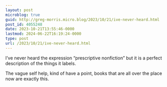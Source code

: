 ```yaml
---
layout: post
microblog: true
guid: http://greg-morris.micro.blog/2023/10/21/ive-never-heard.html
post_id: 4055248
date: 2023-10-21T13:55:46-0000
lastmod: 2024-06-22T16:19:24-0000
type: post
url: /2023/10/21/ive-never-heard.html
---
```

I’ve never heard the expression “prescriptive nonfiction” but it is a perfect description of the things it labels.

The vague self help, kind of have a point, books that are all over the place now are exactly this.

